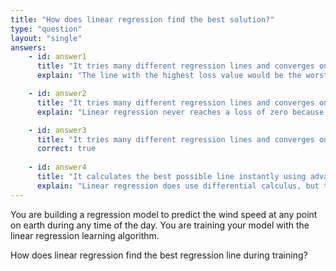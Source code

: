 ```yaml
---
title: "How does linear regression find the best solution?"
type: "question"
layout: "single"
answers:
    - id: answer1
      title: "It tries many different regression lines and converges on a solution with the highest loss value"
      explain: "The line with the highest loss value would be the worst solution, not the best."

    - id: answer2
      title: "It tries many different regression lines and converges on a solution with a loss of zero"
      explain: "Linear regression never reaches a loss of zero because each prediction is always slightly wrong. A loss of zero indicates that there is something wrong with the training process."

    - id: answer3
      title: "It tries many different regression lines and converges on a solution with the lowest loss value"
      correct: true
      
    - id: answer4
      title: "It calculates the best possible line instantly using advanced differential calculus"
      explain: "Linear regression does use differential calculus, but the calculation is iterative, not instantaneously."
---
```


You are building a regression model to predict the wind speed at any point on earth during any time of the day. You are training your model with the linear regression learning algorithm. 

How does linear regression find the best regression line during training?

